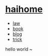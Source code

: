 # [haihome](https://haihome.top)
- [law](https://haihome.top/law)
- [book](https://haihome.top/book)
- [blog](https://haihome.top/blog)
- [trick](https://haihome.top/trick)

 hello world ~


